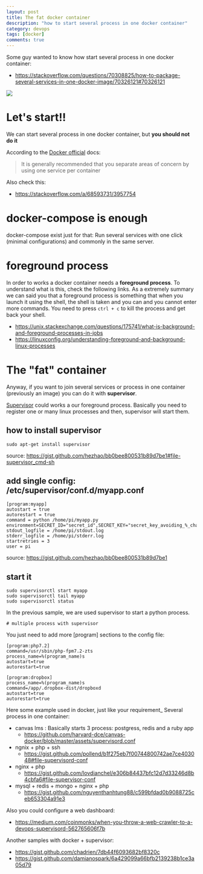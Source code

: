 ```yaml
---
layout: post
title: The fat docker container
description: "how to start several process in one docker container"
category: devops
tags: [docker]
comments: true
---
```


Some guy wanted to know how start several process in one docker container:

- https://stackoverflow.com/questions/70308825/how-to-package-several-services-in-one-docker-image/70326121#70326121

![](https://i.ytimg.com/vi/rkvCFgKvl2I/maxresdefault.jpg)

# Let's start!!

We can start several process in one docker container, but **you should not do it**

According to the [Docker official](https://stackoverflow.com/a/58387258/3957754) docs:

> It is generally recommended that you separate areas of concern by using one service per container

Also check this:

- https://stackoverflow.com/a/68593731/3957754

# docker-compose is enough

docker-compose exist just for that: Run several services with one click (minimal configurations) and commonly in the same server.

# foreground process

In order to works a docker container needs a **foreground process**. To understand what is this, check the following links. As a extremely summary we can said you that a foreground process is something that when you launch it using the shell, the shell is taken and you can and you cannot enter more commands. You need to press `ctrl + c` to kill the process and get back your shell.

- https://unix.stackexchange.com/questions/175741/what-is-background-and-foreground-processes-in-jobs
- https://linuxconfig.org/understanding-foreground-and-background-linux-processes

# The "fat" container

Anyway, if you want to join several services or process in one container (previously an image) you can do it with **supervisor**.

[Supervisor](http://supervisord.org/) could works a our foreground process. Basically you need to register one or many linux processes and then, supervisor will start them.

## how to install supervisor

```
sudo apt-get install supervisor
```

source: https://gist.github.com/hezhao/bb0bee800531b89d7be1#file-supervisor_cmd-sh

## add single config: /etc/supervisor/conf.d/myapp.conf

```
[program:myapp]
autostart = true
autorestart = true
command = python /home/pi/myapp.py
environment=SECRET_ID="secret_id",SECRET_KEY="secret_key_avoiding_%_chars"
stdout_logfile = /home/pi/stdout.log
stderr_logfile = /home/pi/stderr.log
startretries = 3
user = pi
```
source: https://gist.github.com/hezhao/bb0bee800531b89d7be1

## start it

```
sudo supervisorctl start myapp
sudo supervisorctl tail myapp
sudo supervisorctl status
```

In the previous sample, we are used supervisor to start a python process.

    # multiple process with supervisor

You just need to add more [program] sections to the config file:

```
[program:php7.2]
command=/usr/sbin/php-fpm7.2-zts
process_name=%(program_name)s
autostart=true
autorestart=true

[program:dropbox]
process_name=%(program_name)s
command=/app/.dropbox-dist/dropboxd
autostart=true
autorestart=true
```

Here some example used in docker, just like your requirement_ Several process in one container:

- canvas lms : Basically starts 3 process: postgress, redis and a ruby app
  - https://github.com/harvard-dce/canvas-docker/blob/master/assets/supervisord.conf
- ngnix + php + ssh
  - https://gist.github.com/pollend/b1f275eb7f00744800742ae7ce403048#file-supervisord-conf
- nginx + php
  - https://gist.github.com/lovdianchel/e306b84437bfc12d7d33246d8b4cbfa6#file-supervisor-conf
- mysql + redis + mongo + nginx + php
  - https://gist.github.com/nguyenthanhtung88/c599bfdad0b9088725ceb653304a91e3

Also you could configure a web dashboard:

- https://medium.com/coinmonks/when-you-throw-a-web-crawler-to-a-devops-supervisord-562765606f7b

Another samples with docker + supervisor:

- https://gist.github.com/chadrien/7db44f6093682bf8320c
- https://gist.github.com/damianospark/6a429099a66bfb2139238b1ce3a05d79
